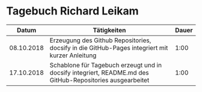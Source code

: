 # Tagebuch Richard Leikam

Datum      | Tätigkeiten                                                                                               | Dauer
---------- | --------------------------------------------------------------------------------------------------------- | -----
08.10.2018 | Erzeugung des Github Repositories, docsify in die GitHub-Pages integriert mit kurzer Anleitung            | 1:00
17.10.2018 | Schablone für Tagebuch erzeugt und in docsify integriert, README.md des GitHub-Repositories ausgearbeitet | 1:00

<script>
	let timeCells = document.querySelectorAll("#main > table > tbody > tr > td:last-child")
	
	let time = 0
	for (let cell of timeCells) {
		let components = cell.textContent.split(":")
		
		time += parseInt(components[0]*60)
		time += parseInt(components[1])
	}
	
	let tableBody = document.querySelector("#main > table > tbody")
	
	let totalTimeCellRow = document.createElement("tr")
	let totalTimeDescription = document.createElement("td")
	let totalTimeCell = document.createElement("td")
	
	totalTimeDescription.appendChild(document.createTextNode("Gesamtzeit"))
	
	let hours = time/60
	let minutes = time % 60
	if(minutes < 10) {
		minutes = "0" + minutes
	}
	totalTimeCell.appendChild(document.createTextNode(hours + ":" + minutes))
	
	tableBody.appendChild(totalTimeCellRow)
	totalTimeCellRow.appendChild(document.createElement("td"))
	totalTimeCellRow.appendChild(totalTimeDescription)
	totalTimeCellRow.appendChild(totalTimeCell)
</script>